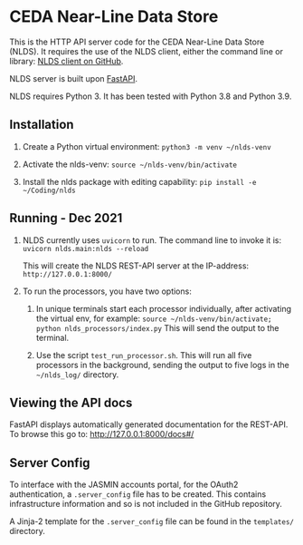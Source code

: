 CEDA Near-Line Data Store
=========================

This is the HTTP API server code for the CEDA Near-Line Data Store (NLDS).
It requires the use of the NLDS client, either the command line or library:
[NLDS client on GitHub](https://github.com/cedadev/nlds-client).

NLDS server is built upon [FastAPI](https://fastapi.tiangolo.com).

NLDS requires Python 3.  It has been tested with Python 3.8 and Python 3.9.

Installation
------------

1.  Create a Python virtual environment:
    `python3 -m venv ~/nlds-venv`

2.  Activate the nlds-venv:
    `source ~/nlds-venv/bin/activate`

3.  Install the nlds package with editing capability:
    `pip install -e ~/Coding/nlds`

Running - Dec 2021
------------------

1. NLDS currently uses `uvicorn` to run.  The command line to invoke it is:
```uvicorn nlds.main:nlds --reload```

    This will create the NLDS REST-API server at the IP-address: `http://127.0.0.1:8000/`

2. To run the processors, you have two options:
    1. In unique terminals start each processor individually, after 
    activating the virtual env, for example:
        ```source ~/nlds-venv/bin/activate; python nlds_processors/index.py```
       This will send the output to the terminal.

    2. Use the script `test_run_processor.sh`.  This will run all five processors
       in the background, sending the output to five logs in the `~/nlds_log/`
       directory.

Viewing the API docs
--------------------

FastAPI displays automatically generated documentation for the REST-API.  To browse this go to: http://127.0.0.1:8000/docs#/

Server Config
-------------

To interface with the JASMIN accounts portal, for the OAuth2 authentication, a `.server_config` file has to be created.  This contains infrastructure information and so is not included in the GitHub repository.

A Jinja-2 template for the `.server_config` file can be found in the `templates/` directory.
